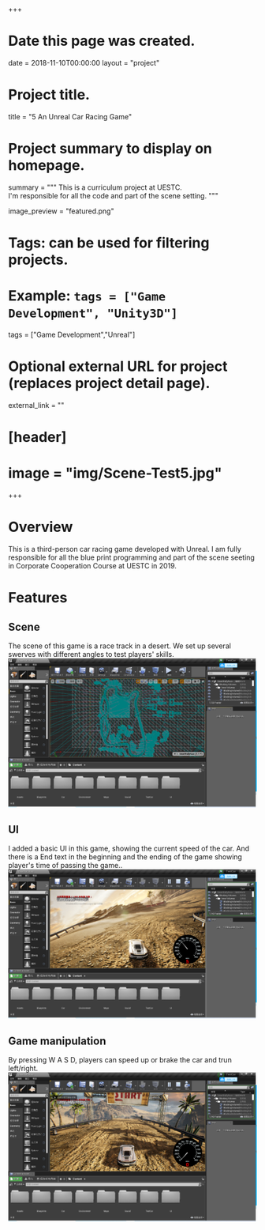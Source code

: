 +++
# Date this page was created.
date = 2018-11-10T00:00:00
layout = "project"

# Project title.
title = "5 An Unreal Car Racing Game"

# Project summary to display on homepage.
summary = """
 This is a curriculum project at UESTC.<br>
 I'm responsible for all the code and part of the scene setting.
 """
 
image_preview = "featured.png"

# Tags: can be used for filtering projects.
# Example: `tags = ["Game Development", "Unity3D"]`
tags = ["Game Development","Unreal"]

# Optional external URL for project (replaces project detail page).
external_link = ""

# [header]
# image = "img/Scene-Test5.jpg"

+++

# Overview
This is a third-person car racing game developed with Unreal.
I am fully responsible for all the blue print programming and part of the scene seeting in Corporate Cooperation Course at UESTC in 2019.


# Features

## Scene

The scene of this game is a race track in a desert. We set up several swerves with different angles to test players' skills.
![Test Scene 1](img/image1.png)
## UI

I added a basic UI in this game, showing the current speed of the car. And there is a End text in the beginning and the ending of the game showing player's time of passing the game..
![Test Scene 1](img/image3.png)

## Game manipulation

By pressing W A S D, players can speed up or brake the car and trun left/right.
![Test Scene 1](img/image2.png)

